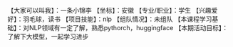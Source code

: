 【大家可以叫我】：一条小锦李
【坐标】：安徽
【专业/职业】：学生
【兴趣爱好】：羽毛球，读书
【项目技能】：nlp
【组队情况】：未组队
【本课程学习基础】：对NLP领域有一定了解，熟悉pythorch，huggingface
【本期活动目标】：了解下大模型，一起学习进步
